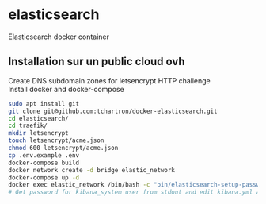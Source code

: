 # elasticsearch

Elasticsearch docker container

## Installation sur un public cloud ovh
Create DNS subdomain zones for letsencrypt HTTP challenge  
Install docker and docker-compose  
```bash
sudo apt install git
git clone git@github.com:tchartron/docker-elasticsearch.git
cd elasticsearch/
cd traefik/
mkdir letsencrypt
touch letsencrypt/acme.json
chmod 600 letsencrypt/acme.json
cp .env.example .env
docker-compose build
docker network create -d bridge elastic_network
docker-compose up -d
docker exec elastic_network /bin/bash -c "bin/elasticsearch-setup-passwords auto --batch --url http://elasticsearch:9200"
# Get password for kibana_system user from stdout and edit kibana.yml accordingly then restart the docker stack
```
